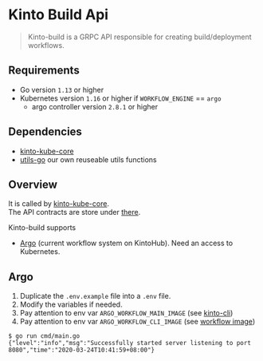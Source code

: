 # Kinto Build Api

> Kinto-build is a GRPC API responsible for creating build/deployment workflows.

## Requirements

* Go version `1.13` or higher
* Kubernetes version `1.16` or higher if `WORKFLOW_ENGINE` == `argo` 
  * argo controller version `2.8.1` or higher

## Dependencies
- [kinto-kube-core](https://github.com/kintohub/kinto-kube-core)
- [utils-go](https://github.com/kintohub/utils-go) our own reuseable utils functions

## Overview

It is called by [kinto-kube-core](https://github.com/kintohub/kinto-kube-core).   
The API contracts are store under [there](https://github.com/kintohub/kinto-kube-core/blob/master/proto/workflowapi.proto).

Kinto-build supports
- [Argo](https://github.com/argoproj/argo) (current workflow system on KintoHub). Need an access to Kubernetes.

## Argo

1) Duplicate the `.env.example` file into a `.env` file.
2) Modify the variables if needed.
3) Pay attention to env var `ARGO_WORKFLOW_MAIN_IMAGE` (see [kinto-cli](../images/kinto-cli))
4) Pay attention to env var `ARGO_WORKFLOW_CLI_IMAGE` (see [workflow image](../images))

```shell script
$ go run cmd/main.go
{"level":"info","msg":"Successfully started server listening to port 8080","time":"2020-03-24T10:41:59+08:00"}
```